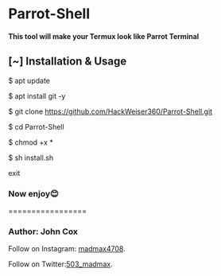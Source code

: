 # Parrot-Shell 
#### This tool will make your Termux look like Parrot Terminal

## [~] Installation & Usage
$ apt update

$ apt install git -y

$ git clone https://github.com/HackWeiser360/Parrot-Shell.git

$ cd Parrot-Shell

$ chmod +x *

$ sh install.sh

exit

### Now enjoy😊
    
=================
### Author: John Cox
Follow on Instagram: [madmax4708](https://www.instagram.com/madmax4708/).

Follow on Twitter:[503_madmax](https://twitter.com/503_madmax).